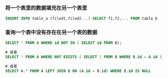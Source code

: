 ### 将一个表里的数据填充在另一个表里 
```sql
INSERT INTO table_a (filed1,filed2...) SELECT f1,f2,... FROM table_b
```

### 查询一个表中没有存在在另一个表的数据
```sql
SELECT * FROM A WHERE id NOT IN ( SELECT id FROM B);
 
# 或者
SELECT * FROM A WHERE NOT EXISTS ( SELECT 1 FROM B WHERE B.id = A.id );
 
# 或者
SELECT A.* FROM A LEFT JOIN B ON (A.id = B.id) WHERE B.id IS NULL
```

